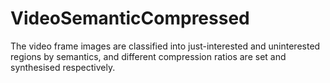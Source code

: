 # VideoSemanticCompressed
The video frame images are classified into just-interested and uninterested regions by semantics, and different compression ratios are set and synthesised respectively.

